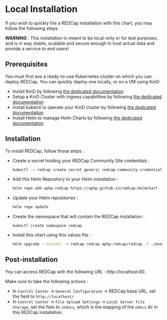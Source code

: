 # Local Installation

If you wish to quickly fire a REDCap installation with this chart, you may follow the following steps.

**WARNING** : This installation is meant to be local-only or for test purposes, and is ni way stable, scalable and secure enough to host actual data and provide a service to end users!

## Prerequisites
You must first ave a ready-to-use Kubernetes cluster on which you can deploy REDCap. You can quickly deploy one locally, or on a VM using KinD:

- Install KinD by following [the dedicated documentation](https://kind.sigs.k8s.io/docs/user/quick-start#installation)
- Setup a KinD Cluster with Ingress capabilities by following [the dedicated documentation](https://kind.sigs.k8s.io/docs/user/ingress/)
- Install kubectl to operate your KinD cluster by following [the dedicated documentation](https://kubernetes.io/fr/docs/tasks/tools/install-kubectl)
- Install Helm to manage Helm Charts by following [the dedicated documentation](https://helm.sh/docs/intro/install/)

## Installation
To install REDCap, follow those steps :

- Create a secret holding your REDCap Community Site credentials :
  ```sh
  kubectl -n redcap create secret generic redcap-community-credentials --from-literal USERNAME='my-username' --from-literal PASSWORD='my-password'
  ```
- Add this Helm Repository to your Helm installation : 
  ```sh
  helm repo add aphp-redcap https://aphp.github.io/redcap-helmchart
  ```
- Update your Helm repositories :
  ```sh
  helm repo update
  ```
- Create the namespace that will contain the REDCap installation : 
  ```
  kubectl create namespace redcap
  ```
- Install this chart using this values file : 
  ```sh
  helm upgrade --install -n redcap redcap aphp-redcap/redcap -f ./examples/local/values.yaml --wait --wait-for-jobs
  ```

## Post-installation
You can access REDCap with the following URL : http://localhost:80.

Make sure to take the following actions : 
- In `Control Center` -> `General Configuration` -> REDCap base URL, set the field to `http://localhost/`
- In `Control Center` -> `File Upload Settings` -> `Local Server File Storage`, set the fiels to `/edocs`, which is the mapping of the `edocs` dir in this REDCap installation.